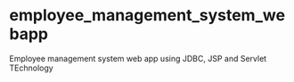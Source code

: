 # employee_management_system_webapp
 Employee management system web app using JDBC, JSP and Servlet TEchnology
